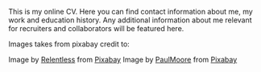 This is my online CV.
Here you can find contact information about me, my work and education history.
Any additional information about me relevant for recruiters and collaborators will be featured here.




Images takes from pixabay credit to:

Image by <a href="https://pixabay.com/users/Relentless-1732101/?utm_source=link-attribution&amp;utm_medium=referral&amp;utm_campaign=image&amp;utm_content=2144392">Relentless</a> from <a href="https://pixabay.com/?utm_source=link-attribution&amp;utm_medium=referral&amp;utm_campaign=image&amp;utm_content=2144392">Pixabay</a>
Image by <a href="https://pixabay.com/users/PaulMoore-148359/?utm_source=link-attribution&amp;utm_medium=referral&amp;utm_campaign=image&amp;utm_content=257636">PaulMoore</a> from <a href="https://pixabay.com/?utm_source=link-attribution&amp;utm_medium=referral&amp;utm_campaign=image&amp;utm_content=257636">Pixabay</a>
